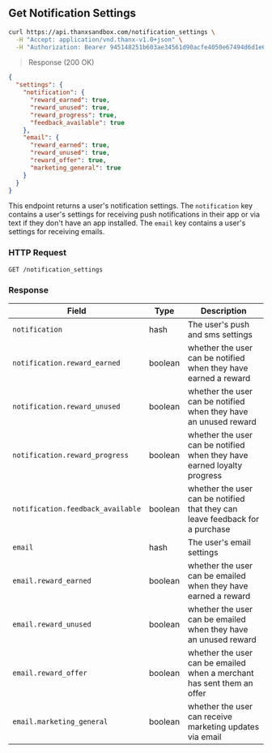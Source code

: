 ## Get Notification Settings

```bash
curl https://api.thanxsandbox.com/notification_settings \
  -H "Accept: application/vnd.thanx-v1.0+json" \
  -H "Authorization: Bearer 945148251b603ae34561d90acfe4050e67494d6d1e65d4d3d52798407f03c0bd"
```

> Response (200 OK)

```json
{
  "settings": {
    "notification": {
      "reward_earned": true,
      "reward_unused": true,
      "reward_progress": true,
      "feedback_available": true
    },
    "email": {
      "reward_earned": true,
      "reward_unused": true,
      "reward_offer": true,
      "marketing_general": true
    }
  }
}
```

This endpoint returns a user's notification settings. The `notification` key
contains a user's settings for receiving push notifications in their app or
via text if they don't have an app installed. The `email` key contains a user's
settings for receiving emails.

### HTTP Request

`GET /notification_settings`

### Response

Field | Type | Description
----- | ---- | -----------
`notification` | hash | The user's push and sms settings
`notification.reward_earned` | boolean | whether the user can be notified when they have earned a reward
`notification.reward_unused` | boolean | whether the user can be notified when they have an unused reward
`notification.reward_progress` | boolean | whether the user can be notified when they have earned loyalty progress
`notification.feedback_available` | boolean | whether the user can be notified that they can leave feedback for a purchase
`email` | hash | The user's email settings
`email.reward_earned` | boolean | whether the user can be emailed when they have earned a reward
`email.reward_unused` | boolean | whether the user can be emailed when they have an unused reward
`email.reward_offer` | boolean | whether the user can be emailed when a merchant has sent them an offer
`email.marketing_general` | boolean | whether the user can receive marketing updates via email
